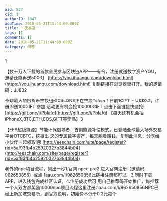 ```yaml
---
aid: 527
cid: 1
authorID: 1047
addTime: 2018-05-21T11:44:00.000Z
title: 一夜暴富
tags: []
comments: []
date: 2018-05-21T11:44:00.000Z
category: 问答
---
```


1

【数十万人下载的首款全民参与区块链APP——有令，注册就送数字资产YOU，邀请还能再送5000】 [https://you.ihuanqu.com/download.html](https://you.ihuanqu.com/download.html) 复制链接在浏览器里打开。我的邀请码：JJ832

全球最大加密货币空投组织Gift.ONE正在空投Token！目前1GIFT = US$0.2，注册即送100GIFT 参加 活动更有机会抢100000GIFT 点击下面链接快速抢: [https://gift.one/i/PbIafq](https://gift.one/i/PbIafq) 【每天还有机会抽 iPhoneX,BTC,ETH,EOS,GIFT等奖品】3

【EES超级能源】节能环保倡导者，首创能源补偿模式。已登陆全球最大场外交易平台OTCBTC，挖掘出 您的专属数字资产，每天躺着赚钱。复制此消息，分享给小伙伴一起领取吧! [http://eeschain.com/site/page/register?rid=5af93fb4b25920327b3844b04](http://eeschain.com/site/page/register?rid=5af93fb4b25920327b3844b04)

老外的npc项目流程，刚出一秒1.官网 npcc.pro2.进入官网注册（邀请码962650856）或点 1aau.com/i/962650856此链接注册都可以。3.同时下载APP，进入钱包完成社区认证。4.注册成功后可 用自己推荐码开始推广，每推荐一个人双方都奖励10000npc项目流程这里注册:1aau.com/i/962650856NPC已经上新加坡交易所，剧官方说明，初始价不低于0.2元每个

